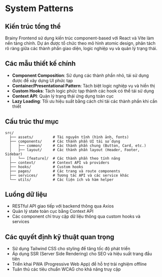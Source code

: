 # System Patterns

## Kiến trúc tổng thể

Brainy Frontend sử dụng kiến trúc component-based với React và Vite làm nền tảng chính. Dự án được tổ chức theo mô hình atomic design, phân tách rõ ràng giữa các thành phần giao diện, logic nghiệp vụ và quản lý trạng thái.

## Các mẫu thiết kế chính

- **Component Composition**: Sử dụng các thành phần nhỏ, tái sử dụng được để xây dựng UI phức tạp
- **Container/Presentational Pattern**: Tách biệt logic nghiệp vụ và hiển thị
- **Custom Hooks**: Tách logic phức tạp thành các hook có thể tái sử dụng
- **Context API**: Quản lý trạng thái ứng dụng toàn cục
- **Lazy Loading**: Tối ưu hiệu suất bằng cách chỉ tải các thành phần khi cần thiết

## Cấu trúc thư mục

```
src/
  ├── assets/         # Tài nguyên tĩnh (hình ảnh, fonts)
  ├── components/     # Các thành phần UI tái sử dụng
  │   ├── common/     # Các thành phần chung (Button, Card, etc.)
  │   ├── layout/     # Các thành phần layout (Header, Footer, Sidebar)
  │   └── [feature]/  # Các thành phần theo tính năng
  ├── context/        # Context API và providers
  ├── hooks/          # Custom hooks
  ├── pages/          # Các trang và route components
  ├── services/       # Tương tác API và các service khác
  └── utils/          # Các tiện ích và hàm helper
```

## Luồng dữ liệu

- RESTful API giao tiếp với backend thông qua Axios
- Quản lý state toàn cục bằng Context API
- Các component chỉ truy cập dữ liệu thông qua custom hooks và services

## Các quyết định kỹ thuật quan trọng

- Sử dụng Tailwind CSS cho styling để tăng tốc độ phát triển
- Áp dụng SSR (Server Side Rendering) cho SEO và hiệu suất trang đầu tiên
- Triển khai PWA (Progressive Web App) để hỗ trợ trải nghiệm offline
- Tuân thủ các tiêu chuẩn WCAG cho khả năng truy cập

